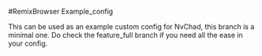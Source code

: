 #RemixBrowser Example_config

This can be used as an example custom config for NvChad, this branch is a minimal one. Do check the feature_full branch if you need all the ease in your config.
